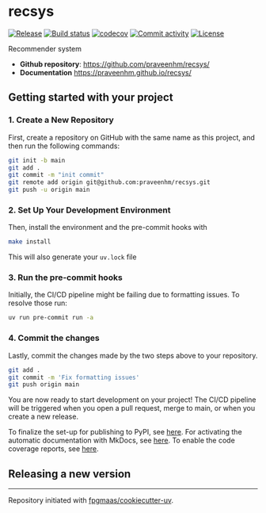 # recsys

[![Release](https://img.shields.io/github/v/release/praveenhm/recsys)](https://img.shields.io/github/v/release/praveenhm/recsys)
[![Build status](https://img.shields.io/github/actions/workflow/status/praveenhm/recsys/main.yml?branch=main)](https://github.com/praveenhm/recsys/actions/workflows/main.yml?query=branch%3Amain)
[![codecov](https://codecov.io/gh/praveenhm/recsys/branch/main/graph/badge.svg)](https://codecov.io/gh/praveenhm/recsys)
[![Commit activity](https://img.shields.io/github/commit-activity/m/praveenhm/recsys)](https://img.shields.io/github/commit-activity/m/praveenhm/recsys)
[![License](https://img.shields.io/github/license/praveenhm/recsys)](https://img.shields.io/github/license/praveenhm/recsys)

Recommender system

- **Github repository**: <https://github.com/praveenhm/recsys/>
- **Documentation** <https://praveenhm.github.io/recsys/>

## Getting started with your project

### 1. Create a New Repository

First, create a repository on GitHub with the same name as this project, and then run the following commands:

```bash
git init -b main
git add .
git commit -m "init commit"
git remote add origin git@github.com:praveenhm/recsys.git
git push -u origin main
```

### 2. Set Up Your Development Environment

Then, install the environment and the pre-commit hooks with

```bash
make install
```

This will also generate your `uv.lock` file

### 3. Run the pre-commit hooks

Initially, the CI/CD pipeline might be failing due to formatting issues. To resolve those run:

```bash
uv run pre-commit run -a
```

### 4. Commit the changes

Lastly, commit the changes made by the two steps above to your repository.

```bash
git add .
git commit -m 'Fix formatting issues'
git push origin main
```

You are now ready to start development on your project!
The CI/CD pipeline will be triggered when you open a pull request, merge to main, or when you create a new release.

To finalize the set-up for publishing to PyPI, see [here](https://fpgmaas.github.io/cookiecutter-uv/features/publishing/#set-up-for-pypi).
For activating the automatic documentation with MkDocs, see [here](https://fpgmaas.github.io/cookiecutter-uv/features/mkdocs/#enabling-the-documentation-on-github).
To enable the code coverage reports, see [here](https://fpgmaas.github.io/cookiecutter-uv/features/codecov/).

## Releasing a new version



---

Repository initiated with [fpgmaas/cookiecutter-uv](https://github.com/fpgmaas/cookiecutter-uv).

